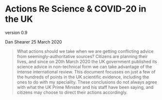 # Actions Re Science & COVID-20 in the UK 

version 0.9

Dan Shearer
25 March 2020

> What actions should we take when we are getting conflicting advice from
> seemingly-authoritative sources? Citizens are planning their lives, and since
> on 20th March 2020 the UK government published its science advice in
> non-technical form we can take advantage of the intense international review.
> This document focusses on just a few of the hundreds of points in the UK
> scientific evidence, including the ones to do with my speciality. These
> conclusions do not always agree with what the UK Prime Minister and his staff
> have been saying, and citizens may choose to direct their actions
> accordingly.

